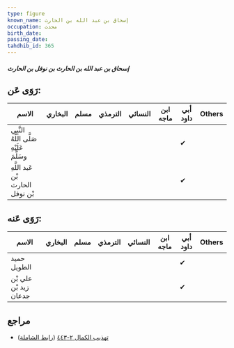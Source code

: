```yaml
---
type: figure
known_name: إسحاق بن عبد الله بن الحارث
occupation: محدث
birth_date:
passing_date:
tahdhib_id: 365
---
```

##### إسحاق بن عبد الله بن الحارث بن نوفل بن الحارث

## رَوَى عَن:
| الاسم                                     | البخاري | مسلم | الترمذي | النسائي | ابن ماجه | أبي داود | Others |
| ----------------------------------------- | ------- | ---- | ------- | ------- | -------- | -------- | ------ |
| النَّبِي صَلَّى اللَّهُ عَلَيْهِ وسَلَّمَ |         |      |         |         |          | ✔        |        |
| عَبد اللَّهِ بْن الحارث بْن نوفل          |         |      |         |         |          | ✔        |        |
## رَوَى عَنه:
| الاسم                 | البخاري | مسلم | الترمذي | النسائي | ابن ماجه | أبي داود | Others |
| --------------------- | ------- | ---- | ------- | ------- | -------- | -------- | ------ |
| حميد الطويل           |         |      |         |         |          | ✔        |        |
| علي بْن زيد بْن جدعان |         |      |         |         |          | ✔        |        |
## مراجع
- [تهذيب الكمال ٢-٤٤٣](obsidian://open?vault=Tahdhib-al-Kamal&file=Figures/٣٦٥-إسحاق%20بن%20عبد%20الله%20بن%20الحارث%20بن%20نوفل%20بن%20الحارث) ([رابط الشاملة](https://shamela.ws/book/3722/924))
